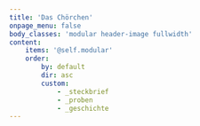```yaml
---
title: 'Das Chörchen'
onpage_menu: false
body_classes: 'modular header-image fullwidth'
content:
    items: '@self.modular'
    order:
        by: default
        dir: asc
        custom:
            - _steckbrief
            - _proben
            - _geschichte
---
```


